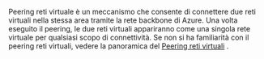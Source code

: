 Peering reti virtuale è un meccanismo che consente di connettere due reti virtuali nella stessa area tramite la rete backbone di Azure. Una volta eseguito il peering, le due reti virtuali appariranno come una singola rete virtuale per qualsiasi scopo di connettività. Se non si ha familiarità con il peering reti virtuali, vedere la panoramica del [Peering reti virtuali](../articles/virtual-network/virtual-network-peering-overview.md) .

